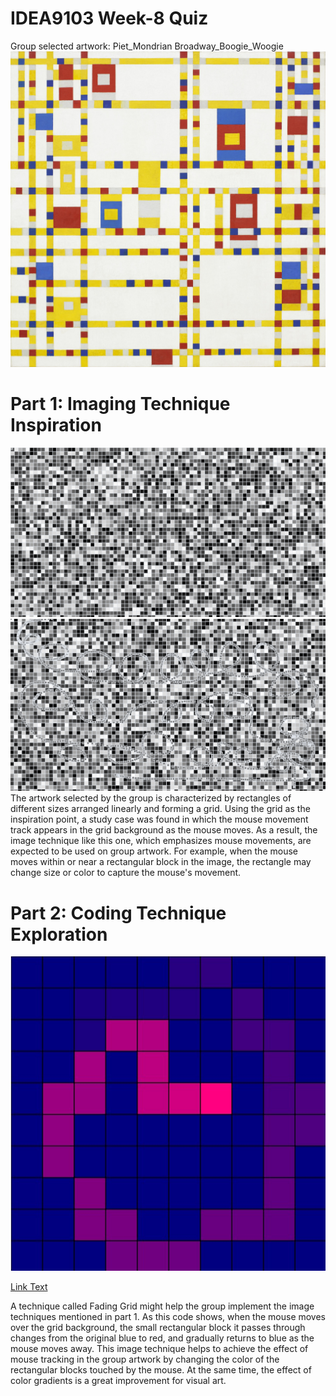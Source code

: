 # IDEA9103 Week-8 Quiz
Group selected artwork: Piet_Mondrian Broadway_Boogie_Woogie
![selected artwork](readmeImages/Piet_Mondrian%20Broadway_Boogie_Woogie.jpeg)

# Part 1: Imaging Technique Inspiration
![Imaging Technique Inspiration-1](readmeImages/Imaging%20Technique%20Inspiration-1.jpg)
![Imaging Technique Inspiration-2](readmeImages/Imaging%20Technique%20Inspiration-2.jpg)
The artwork selected by the group is characterized by rectangles of different sizes arranged linearly and forming a grid. Using the grid as the inspiration point, a study case was found in which the mouse movement track appears in the grid background as the mouse moves. As a result, the image technique like this one, which emphasizes mouse movements, are expected to be used on group artwork. For example, when the mouse moves within or near a rectangular block in the image, the rectangle may change size or color to capture the mouse's movement.

# Part 2: Coding Technique Exploration
![Coding Technique Exploration](readmeImages/Coding%20Technique%20Exploration-1.jpg)

[Link Text](https://happycoding.io/tutorials/p5js/arrays/fading-grid)

A technique called Fading Grid might help the group implement the image techniques mentioned in part 1. As this code shows, when the mouse moves over the grid background, the small rectangular block it passes through changes from the original blue to red, and gradually returns to blue as the mouse moves away. This image technique helps to achieve the effect of mouse tracking in the group artwork by changing the color of the rectangular blocks touched by the mouse. At the same time, the effect of color gradients is a great improvement for visual art.